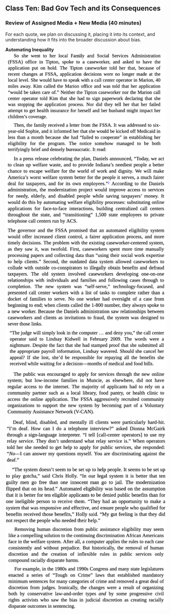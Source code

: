 
## Class Ten: Bad Gov Tech and its Consequences

### Review of Assigned Media + New Media (40 minutes)

For each quote, we plan on discussing it, placing it into its context, and understanding how it fits into the broader discussion about bias.

__Automating Inequality__
![ineq1](../resources/automating_inequality/ineq1.png)
![ineq2](../resources/automating_inequality/ineq2.png)
![ineq3](../resources/automating_inequality/ineq3.png)
![ineq4](../resources/automating_inequality/ineq4.png)
![ineq5](../resources/automating_inequality/ineq5.png)
![ineq6](../resources/automating_inequality/ineq6.png)
![ineq7](../resources/automating_inequality/ineq7.png)
![ineq8](../resources/automating_inequality/ineq8.png)